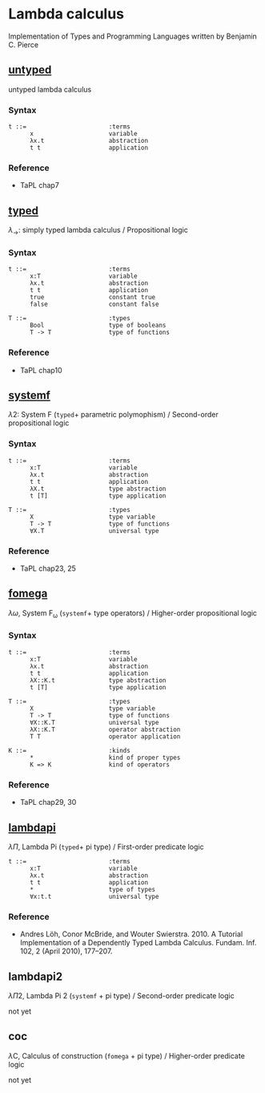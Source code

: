 # Lambda calculus

Implementation of Types and Programming Languages written by Benjamin C. Pierce

## [untyped](https://github.com/ksrky/lambda-calculus/tree/master/src/untyped)

untyped lambda calculus

### Syntax

```
t ::=                       :terms
      x                     variable
      λx.t                  abstraction
      t t                   application
```

### Reference

- TaPL chap7

## [typed](https://github.com/ksrky/lambda-calculus/tree/master/src/typed)

$\lambda_{\rightarrow}$: simply typed lambda calculus / Propositional logic

### Syntax

```
t ::=                       :terms
      x:T                   variable
      λx.t                  abstraction
      t t                   application
      true                  constant true
      false                 constant false

T ::=                       :types
      Bool                  type of booleans
      T -> T                type of functions
```

### Reference

- TaPL chap10

## [systemf](https://github.com/ksrky/lambda-calculus/tree/master/src/systemf)

$\lambda 2$: System F (`typed`+ parametric polymophism) / Second-order propositional logic

### Syntax

```
t ::=                       :terms
      x:T                   variable
      λx.t                  abstraction
      t t                   application
      λX.t                  type abstraction
      t [T]                 type application

T ::=                       :types
      X                     type variable
      T -> T                type of functions
      ∀X.T                  universal type
```

### Reference

- TaPL chap23, 25

## [fomega](https://github.com/ksrky/lambda-calculus/tree/master/src/fomega)

$\lambda \omega$, System $\mathrm{F_{\omega}}$ (`systemf`+ type operators) / Higher-order propositional logic

### Syntax

```
t ::=                       :terms
      x:T                   variable
      λx.t                  abstraction
      t t                   application
      λX::K.t               type abstraction
      t [T]                 type application

T ::=                       :types
      X                     type variable
      T -> T                type of functions
      ∀X::K.T               universal type
      λX::K.T               operator abstraction
      T T                   operator application

K ::=                       :kinds
      *                     kind of proper types
      K => K                kind of operators
```

### Reference

- TaPL chap29, 30

## [lambdapi](https://github.com/ksrky/lambda-calculus/tree/master/src/lambdapi)

$\lambda \Pi$, Lambda Pi (`typed`+ pi type) / First-order predicate logic

```
t ::=                       :terms
      x:T                   variable
      λx.t                  abstraction
      t t                   application
      *                     type of types
      ∀x:t.t                universal type
```

### Reference

- Andres Löh, Conor McBride, and Wouter Swierstra. 2010. A Tutorial Implementation of a Dependently Typed Lambda Calculus. Fundam. Inf. 102, 2 (April 2010), 177–207.

## lambdapi2

$\lambda \Pi 2$, Lambda Pi 2 (`systemf` + pi type) / Second-order predicate logic

not yet

## coc

$\lambda \mathrm{C}$, Calculus of construction (`fomega` + pi type) / Higher-order predicate logic

not yet

